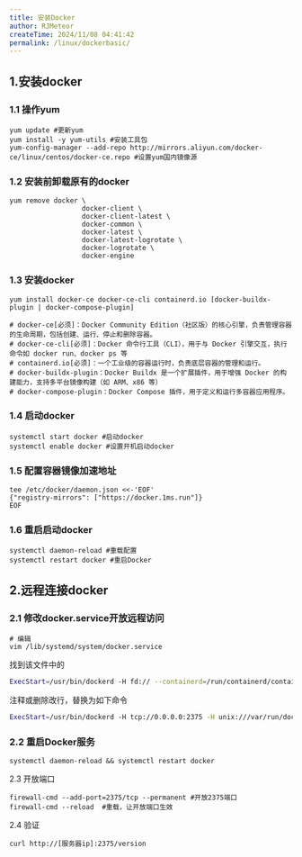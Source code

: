 ```yaml
---
title: 安装Docker
author: RJMeteor
createTime: 2024/11/08 04:41:42
permalink: /linux/dockerbasic/
---
```


## 1.安装docker

### 1.1 操作yum

~~~shell
yum update #更新yum
yum install -y yum-utils #安装工具包
yum-config-manager --add-repo http://mirrors.aliyun.com/docker-ce/linux/centos/docker-ce.repo #设置yum国内镜像源
~~~

### 1.2 安装前卸载原有的docker

~~~shell
yum remove docker \
                  docker-client \
                  docker-client-latest \
                  docker-common \
                  docker-latest \
                  docker-latest-logrotate \
                  docker-logrotate \
                  docker-engine
~~~

### 1.3 安装docker

~~~shell
yum install docker-ce docker-ce-cli containerd.io [docker-buildx-plugin | docker-compose-plugin]

# docker-ce[必须]：Docker Community Edition（社区版）的核心引擎，负责管理容器的生命周期，包括创建、运行、停止和删除容器。
# docker-ce-cli[必须]：Docker 命令行工具（CLI），用于与 Docker 引擎交互，执行命令如 docker run、docker ps 等
# containerd.io[必须]：一个工业级的容器运行时，负责底层容器的管理和运行。
# docker-buildx-plugin：Docker Buildx 是一个扩展插件，用于增强 Docker 的构建能力，支持多平台镜像构建（如 ARM、x86 等）
# docker-compose-plugin：Docker Compose 插件，用于定义和运行多容器应用程序。
~~~

### 1.4 启动docker

~~~shell
systemctl start docker #启动docker
systemctl enable docker #设置开机启动docker
~~~

### 1.5 配置容器镜像加速地址

~~~shell
tee /etc/docker/daemon.json <<-'EOF'
{"registry-mirrors": ["https://docker.1ms.run"]}
EOF
~~~

### 1.6 重启启动docker

~~~shell
systemctl daemon-reload #重载配置
systemctl restart docker #重启Docker
~~~



## 2.远程连接docker

### 2.1 修改docker.service开放远程访问

~~~shell
# 编辑
vim /lib/systemd/system/docker.service
~~~

找到该文件中的

~~~sh
ExecStart=/usr/bin/dockerd -H fd:// --containerd=/run/containerd/containerd.sock
~~~

注释或删除改行，替换为如下命令

~~~sh
ExecStart=/usr/bin/dockerd -H tcp://0.0.0.0:2375 -H unix:///var/run/docker.sock
~~~

### 2.2 重启Docker服务

~~~shell
systemctl daemon-reload && systemctl restart docker
~~~

2.3 开放端口

~~~shell
firewall-cmd --add-port=2375/tcp --permanent #开放2375端口
firewall-cmd --reload  #重载，让开放端口生效
~~~

2.4 验证

~~~shell
curl http://[服务器ip]:2375/version
~~~




